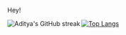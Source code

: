 Hey!

<img alt="Aditya's GitHub streak" align="left" src="http://github-readme-streak-stats.herokuapp.com?user=aditya305&hide_border=true&currStreakLabel=000000&ring=316dca&fire=316dca"> 


[![Top Langs](https://github-readme-stats.vercel.app/api/top-langs/?username=aditya305&layout=compact)](https://github.com/anuraghazra/github-readme-stats)

 

